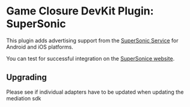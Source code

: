 # Game Closure DevKit Plugin: SuperSonic

This plugin adds advertising support from the [SuperSonic Service](https://www.supersonicads.com/) for Android and iOS platforms.

You can test for successful integration on the [SuperSonice website](https://www.supersonicads.com/).

## Upgrading

Please see if individual adapters have to be updated when updating the mediation sdk
